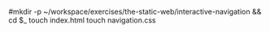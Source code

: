 #mkdir -p ~/workspace/exercises/the-static-web/interactive-navigation && cd $_
touch index.html
touch navigation.css


